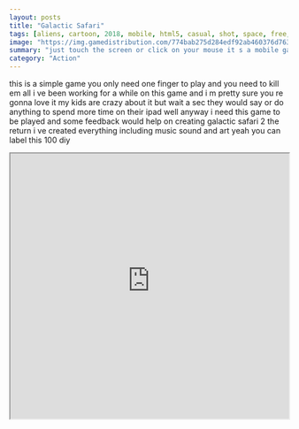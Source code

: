 ```yaml
---
layout: posts
title: "Galactic Safari"
tags: [aliens, cartoon, 2018, mobile, html5, casual, shot, space, free, online, games, oyna, game, free, games, play, play, games]
image: "https://img.gamedistribution.com/774bab275d284edf92ab460376d763f8-512x512.jpeg"
summary: "just touch the screen or click on your mouse it s a mobile game  free online games oyna game free games play play games"
category: "Action"
---
```


this is a simple game you only need one finger to play and you need to kill em all i ve been working for a while on this game and i m pretty sure you re gonna love it my kids are crazy about it but wait a sec they would say or do anything to spend more time on their ipad well anyway i need this game to be played and some feedback would help on creating galactic safari 2 the return i ve created everything including music sound and art yeah you can label this 100 diy

<iframe width="100%" height="480px;" src="https://html5.gamedistribution.com/774bab275d284edf92ab460376d763f8/"></iframe>